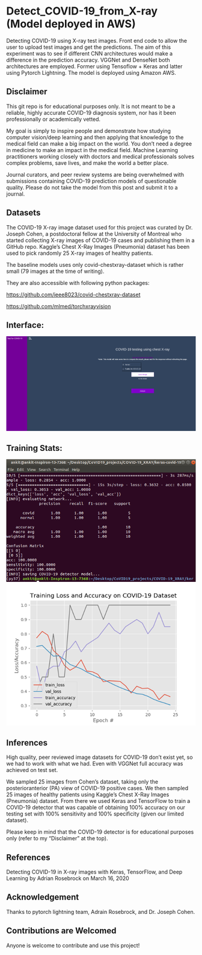 # Detect_COVID-19_from_X-ray (Model deployed in AWS)
Detecting COVID-19 using X-ray test images. Front end code to allow the user to upload test images and get the predictions. The aim of this experiment was to see if different CNN architectures would make a difference in the prediction accuracy. VGGNet and DenseNet both architectures are employed. Former using Tensoflow + Keras and latter using Pytorch Lightning. The model is deployed using Amazon AWS. 

## Disclaimer
This git repo is for educational purposes only. It is not meant to be a reliable, highly accurate COVID-19 diagnosis system, nor has it been professionally or academically vetted.

My goal is simply to inspire people and demonstrate how studying computer vision/deep learning and then applying that knowledge to the medical field can make a big impact on the world. You don’t need a degree in medicine to make an impact in the medical field. Machine Learning practitioners working closely with doctors and medical professionals solves complex problems, save lives, and make the world a better place.

Journal curators, and peer review systems are being overwhelmed with submissions containing COVID-19 prediction models of questionable quality. Please do not take the model from this post and submit it to a journal.

## Datasets

The COVID-19 X-ray image dataset used for this project was curated by Dr. Joseph Cohen, a postdoctoral fellow at the University of Montreal who started collecting X-ray images of COVID-19 cases and publishing them in a GitHub repo. Kaggle’s Chest X-Ray Images (Pneumonia) dataset has been used to pick randomly 25 X-ray images of healthy patients.

The baseline models uses only covid-chestxray-dataset which is rather small (79 images at the time of writing).

They are also accessible with following python packages:

https://github.com/ieee8023/covid-chestxray-dataset

https://github.com/mlmed/torchxrayvision


## Interface:

![](snaps/covid_interface.png)

## Training Stats:

![](snaps/CM_COVID19.png)
![](snaps/plt1.png)



## Inferences

High quality, peer reviewed image datasets for COVID-19 don’t exist yet, so we had to work with what we had. Even with VGGNet full accuracy was achieved on test set. 

We sampled 25 images from Cohen’s dataset, taking only the posterioranterior (PA) view of COVID-19 positive cases.
We then sampled 25 images of healthy patients using Kaggle’s Chest X-Ray Images (Pneumonia) dataset. From there we used Keras and TensorFlow to train a COVID-19 detector that was capable of obtaining 100% accuracy on our testing set with 100% sensitivity and 100% specificity (given our limited dataset).

Please keep in mind that the COVID-19 detector is for educational purposes only (refer to my “Disclaimer” at the top).

## References

Detecting COVID-19 in X-ray images with Keras, TensorFlow, and Deep Learning by Adrian Rosebrock on March 16, 2020

## Acknowledgement

Thanks to pytorch lightning team, Adrain Rosebrock, and Dr. Joseph Cohen.

## Contributions are Welcomed

Anyone is welcome to contribute and use this project!


